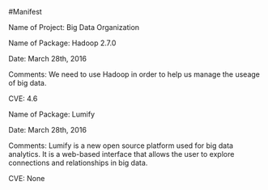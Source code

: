 #Manifest 
  
  Name of Project: Big Data Organization 
  
  Name of Package: Hadoop 2.7.0 
  
  Date: March 28th, 2016 
  
  Comments: We need to use Hadoop in order to help us manage the useage of big data. 
  
  CVE: 4.6
   
     
   
  Name of Package: Lumify  
  
  Date: March 28th, 2016 
  
  Comments: Lumify is a new open source platform used for big data analytics. It is a web-based interface that allows the user to explore connections and relationships in big data. 
  
  CVE: None
